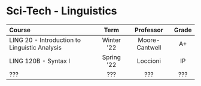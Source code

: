 # Sci-Tech - Linguistics

| Course                                        |    Term    |   Professor    | Grade |
| :-------------------------------------------- | :--------: | :------------: | :---: |
| LING 20 - Introduction to Linguistic Analysis | Winter '22 | Moore-Cantwell |  A+   |
| LING 120B - Syntax I                          | Spring '22 |    Loccioni    |  IP   |
| ???                                           |    ???     |      ???       |  ???  |

